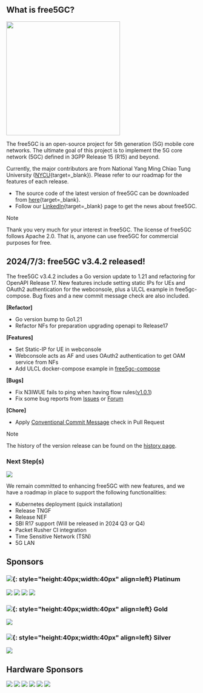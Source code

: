 <!-- <iframe width="616" height="400" src="https://www.youtube.com/embed/SFO2z5-4zxs?list=PLeDUIabcS2_p4fjApgJHNiVpfYSzz1oJi" title="free5GC Demonstration with 5G SA gNB and UE" frameborder="0" allow="accelerometer; autoplay; clipboard-write; encrypted-media; gyroscope; picture-in-picture; web-share" allowfullscreen></iframe> -->

<!-- Google tag (gtag.js) --> <script async src="https://www.googletagmanager.com/gtag/js?id=G-JETJ7TJ805"></script> <script> window.dataLayer = window.dataLayer || []; function gtag(){dataLayer.push(arguments);} gtag('js', new Date()); gtag('config', 'G-JETJ7TJ805'); </script>

## What is free5GC?
<img width="300" src="./assets/logo.png"/>

The free5GC is an open-source project for 5th generation (5G) mobile core networks. The ultimate goal of this project is to implement the 5G core network (5GC) defined in 3GPP Release 15 (R15) and beyond.

Currently, the major contributors are from National Yang Ming Chiao Tung University ([NYCU](https://en.nycu.edu.tw/){target=_blank}). Please refer to our roadmap for the features of each release.

- The source code of the latest version of free5GC can be downloaded from [here](https://github.com/free5gc/free5gc){target=_blank}.
- Follow our [LinkedIn](https://www.linkedin.com/company/free5gc/){target=_blank} page to get the news about free5GC.

> [!NOTE] 
> Thank you very much for your interest in free5GC. The license of free5GC follows Apache 2.0. That is, anyone can use free5GC for commercial purposes for free.

## 2024/7/3: free5GC v3.4.2 released!

The free5GC v3.4.2 includes a Go version update to 1.21 and refactoring for OpenAPI Release 17. New features include setting static IPs for UEs and OAuth2 authentication for the webconsole, plus a ULCL example in free5gc-compose. Bug fixes and a new commit message check are also included.

**[Refactor]**

- Go version bump to Go1.21
- Refactor NFs for preparation upgrading openapi to Release17


**[Features]**

- Set Static-IP for UE in webconsole 
- Webconsole acts as AF and uses OAuth2 authentication to get OAM service from NFs
- Add ULCL docker-compose example in [free5gc-compose](https://github.com/free5gc/free5gc-compose)


**[Bugs]**

- Fix N3IWUE fails to ping when having flow rules([v1.0.1](https://github.com/free5gc/n3iwue/tree/v1.0.1))
- Fix some bug reports from [Issues](https://github.com/free5gc/free5gc/issues) or [Forum](https://forum.free5gc.org/)


**[Chore]**

- Apply [Conventional Commit Message](https://www.conventionalcommits.org/en/v1.0.0/) check in Pull Request



> [!NOTE] 
> The history of the version release can be found on the [history page](./history.md).

### Next Step(s)

![](./assets/roadmap-0724.png)

We remain committed to enhancing free5GC with new features, and we have a roadmap in place to support the following functionalities:

- Kubernetes deployment (quick installation)
- Release TNGF
- Release NEF
- SBI R17 support (Will be released in 2024 Q3 or Q4)
- Packet Rusher CI integration
- Time Sensitive Network (TSN)
- 5G LAN

## **Sponsors**

### ![](./assets/platinum.png){: style="height:40px;width:40px" align=left} Platinum
<div class="info-block">
<img class="info-block-img" src="./assets/members/saviah.jpeg"/>
<img class="info-block-img" src="./assets/members/cht.jpeg"/>
<img class="info-block-img" src="./assets/members/onf.png"/>
<img class="info-block-img" src="./assets/members/edge-core.png"/>
</div>

### ![](./assets/golden.png){: style="height:40px;width:40px" align=left} Gold
<div class="info-block">
<img class="info-block-img" src="./assets/members/wnc.png"/>
</div>

### ![](./assets/silver.png){: style="height:40px;width:40px" align=left} Silver
<div class="info-block">
<img class="info-block-img" src="./assets/members/estinet.png"/>
</div>

## **Hardware Sponsors**
<div class="info-block">
<img class="info-block-img" src="./assets/members/alpha.png"/>
<img class="info-block-img" src="./assets/members/Intel.png"/>
<img class="info-block-img" src="./assets/members/Advantech.png"/>
<img class="info-block-img" src="./assets/members/Transnet.png"/>
<img class="info-block-img" src="./assets/members/Moxa.png"/>
<img class="info-block-img" src="./assets/members/Accton.png"/>
</div>
